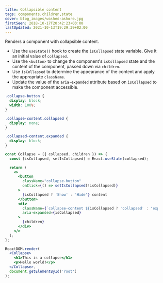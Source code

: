 ```yaml
---
title: Collapsible content
tags: components,children,state
cover: blog_images/washed-ashore.jpg
firstSeen: 2018-10-17T20:42:23+03:00
lastUpdated: 2021-10-13T19:29:39+02:00
---
```


Renders a component with collapsible content.

- Use the `useState()` hook to create the `isCollapsed` state variable. Give it an initial value of `collapsed`.
- Use the `<button>` to change the component's `isCollapsed` state and the content of the component, passed down via `children`.
- Use `isCollapsed` to determine the appearance of the content and apply the appropriate `className`.
- Update the value of the `aria-expanded` attribute based on `isCollapsed` to make the component accessible.

```css
.collapse-button {
  display: block;
  width: 100%;
}

.collapse-content.collapsed {
  display: none;
}

.collapsed-content.expanded {
  display: block;
}
```

```jsx
const Collapse = ({ collapsed, children }) => {
  const [isCollapsed, setIsCollapsed] = React.useState(collapsed);

  return (
    <>
      <button
        className="collapse-button"
        onClick={() => setIsCollapsed(!isCollapsed)}
      >
        {isCollapsed ? 'Show' : 'Hide'} content
      </button>
      <div
        className={`collapse-content ${isCollapsed ? 'collapsed' : 'expanded'}`}
        aria-expanded={isCollapsed}
      >
        {children}
      </div>
    </>
  );
};
```

```jsx
ReactDOM.render(
  <Collapse>
    <h1>This is a collapse</h1>
    <p>Hello world!</p>
  </Collapse>,
  document.getElementById('root')
);
```
